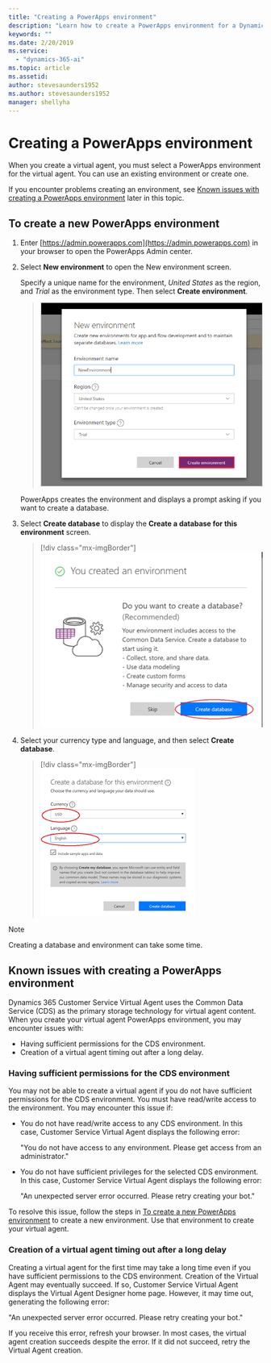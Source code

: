 ```yaml
---
title: "Creating a PowerApps environment"
description: "Learn how to create a PowerApps environment for a Dynamics 365 Customer Service Virtual Agent."
keywords: ""
ms.date: 2/20/2019
ms.service:
  - "dynamics-365-ai"
ms.topic: article
ms.assetid: 
author: stevesaunders1952
ms.author: stevesaunders1952
manager: shellyha
---
```


# Creating a PowerApps environment

When you create a virtual agent, you must select a PowerApps environment for the virtual agent. You can use an existing environment or create one.

If you encounter problems creating an environment, see [Known issues with creating a PowerApps environment](#known-issues-with-creating-a-powerapps-environment) later in this topic.

## To create a new PowerApps environment

1. Enter [https://admin.powerapps.com](https://admin.powerapps.com) in your browser to open the PowerApps Admin center.

2. Select **New environment** to open the New environment screen.

    Specify a unique name for the environment, *United States* as the region, and *Trial* as the environment type. Then select **Create environment**.

   > ![Create environment](media/how-to-flow-1-1.png)

    PowerApps creates the environment and displays a prompt asking if you want to create a database.

3. Select **Create database** to display the **Create a database for this environment** screen.

   > [!div class="mx-imgBorder"]
   > ![Create database screen](media/how-to-flow-1-2.png)

4. Select your currency type and language, and then select **Create database**.

   > [!div class="mx-imgBorder"]
   > ![Create database](media/how-to-flow-1-3.png)

> [!NOTE]
> Creating a database and environment can take some time.

## Known issues with creating a PowerApps environment

Dynamics 365 Customer Service Virtual Agent uses the Common Data Service (CDS) as the primary storage technology for virtual agent content. When you create your virtual agent PowerApps environment, you may encounter issues with:

* Having sufficient permissions for the CDS environment.
* Creation of a virtual agent timing out after a long delay.

### Having sufficient permissions for the CDS environment

You may not be able to create a virtual agent if you do not have sufficient permissions for the CDS environment. You must have read/write access to the environment. You may encounter this issue if:

* You do not have read/write access to any CDS environment. In this case, Customer Service Virtual Agent displays the following error:

    "You do not have access to any environment. Please get access from an administrator."

* You do not have sufficient privileges for the selected CDS environment. In this case, Customer Service Virtual Agent displays the following error:

    "An unexpected server error occurred. Please retry creating your bot."

To resolve this issue, follow the steps in [To create a new PowerApps environment](#to-create-a-new-powerapps-environment) to create a new environment. Use that environment to create your virtual agent.

### Creation of a virtual agent timing out after a long delay

Creating a virtual agent for the first time may take a long time even if you have sufficient permissions to the CDS environment. Creation of the Virtual Agent may eventually succeed. If so, Customer Service Virtual Agent displays the Virtual Agent Designer home page. However, it may time out, generating the following error:

"An unexpected server error occurred. Please retry creating your bot."

If you receive this error, refresh your browser. In most cases, the virtual agent creation succeeds despite the error. If it did not succeed, retry the Virtual Agent creation.
